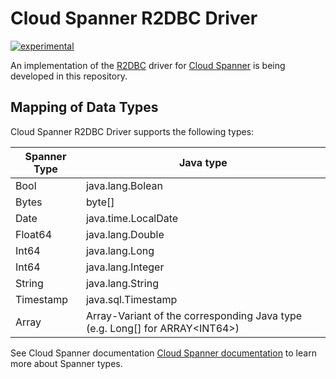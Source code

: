 # Cloud Spanner R2DBC Driver

[![experimental](http://badges.github.io/stability-badges/dist/experimental.svg)](http://github.com/badges/stability-badges)

An implementation of the [R2DBC](https://r2dbc.io/) driver for [Cloud Spanner](https://cloud.google.com/spanner/) is being developed in this repository.

## Mapping of Data Types
Cloud Spanner R2DBC Driver supports the following types:


| Spanner Type | Java type         |
|--------------|-------------------|
|Bool          |java.lang.Bolean   |
|Bytes         |byte[]             |
|Date          |java.time.LocalDate|
|Float64       |java.lang.Double   |
|Int64         |java.lang.Long     |
|Int64         |java.lang.Integer  |
|String        |java.lang.String   |
|Timestamp     |java.sql.Timestamp |
|Array         |Array-Variant of the corresponding Java type (e.g. Long[] for ARRAY\<INT64\>)|

See Cloud Spanner documentation [Cloud Spanner documentation](https://cloud.google.com/spanner/docs/data-types) to learn more about Spanner types.
